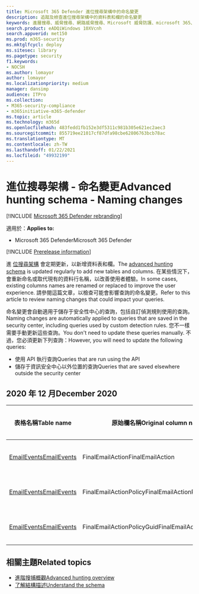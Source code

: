```yaml
---
title: Microsoft 365 Defender 進位搜尋架構中的命名變更
description: 追蹤及檢查進位搜尋架構中的資料表和欄的命名變更
keywords: 進層搜尋、威脅搜尋、網路威脅搜尋、Microsoft 威脅防護、microsoft 365、mtp、m365、搜尋、查詢、遙測、架構參考、kusto、資料、資料、命名變更、重新命名、Microsoft 威脅防護
search.product: eADQiWindows 10XVcnh
search.appverid: met150
ms.prod: m365-security
ms.mktglfcycl: deploy
ms.sitesec: library
ms.pagetype: security
f1.keywords:
- NOCSH
ms.author: lomayor
author: lomayor
ms.localizationpriority: medium
manager: dansimp
audience: ITPro
ms.collection:
- M365-security-compliance
- m365initiative-m365-defender
ms.topic: article
ms.technology: m365d
ms.openlocfilehash: 483fedd1fb152e3df5311c981b305e621ec2aec3
ms.sourcegitcommit: 855719ee21017cf87dfa98cbe62806763bcb78ac
ms.translationtype: MT
ms.contentlocale: zh-TW
ms.lasthandoff: 01/22/2021
ms.locfileid: "49932199"
---
```

# <a name="advanced-hunting-schema---naming-changes"></a><span data-ttu-id="16624-104">進位搜尋架構 - 命名變更</span><span class="sxs-lookup"><span data-stu-id="16624-104">Advanced hunting schema - Naming changes</span></span>

[!INCLUDE [Microsoft 365 Defender rebranding](../includes/microsoft-defender.md)]


<span data-ttu-id="16624-105">適用於：</span><span class="sxs-lookup"><span data-stu-id="16624-105">**Applies to:**</span></span>
- <span data-ttu-id="16624-106">Microsoft 365 Defender</span><span class="sxs-lookup"><span data-stu-id="16624-106">Microsoft 365 Defender</span></span>

[!INCLUDE [Prerelease information](../includes/prerelease.md)]

<span data-ttu-id="16624-107">進 [位搜尋架構](advanced-hunting-schema-tables.md) 會定期更新，以新增資料表和欄。</span><span class="sxs-lookup"><span data-stu-id="16624-107">The [advanced hunting schema](advanced-hunting-schema-tables.md) is updated regularly to add new tables and columns.</span></span> <span data-ttu-id="16624-108">在某些情況下，會重新命名或取代現有的資料行名稱，以改善使用者體驗。</span><span class="sxs-lookup"><span data-stu-id="16624-108">In some cases, existing columns names are renamed or replaced to improve the user experience.</span></span> <span data-ttu-id="16624-109">請參閱這篇文章，以檢查可能會影響查詢的命名變更。</span><span class="sxs-lookup"><span data-stu-id="16624-109">Refer to this article to review naming changes that could impact your queries.</span></span>

<span data-ttu-id="16624-110">命名變更會自動適用于儲存于安全性中心的查詢，包括自訂偵測規則使用的查詢。</span><span class="sxs-lookup"><span data-stu-id="16624-110">Naming changes are automatically applied to queries that are saved in the security center, including queries used by custom detection rules.</span></span> <span data-ttu-id="16624-111">您不一樣需要手動更新這些查詢。</span><span class="sxs-lookup"><span data-stu-id="16624-111">You don't need to update these queries manually.</span></span> <span data-ttu-id="16624-112">不過，您必須更新下列查詢：</span><span class="sxs-lookup"><span data-stu-id="16624-112">However, you will need to update the following queries:</span></span>
- <span data-ttu-id="16624-113">使用 API 執行查詢</span><span class="sxs-lookup"><span data-stu-id="16624-113">Queries that are run using the API</span></span>
- <span data-ttu-id="16624-114">儲存于資訊安全中心以外位置的查詢</span><span class="sxs-lookup"><span data-stu-id="16624-114">Queries that are saved elsewhere outside the security center</span></span>

## <a name="december-2020"></a><span data-ttu-id="16624-115">2020 年 12 月</span><span class="sxs-lookup"><span data-stu-id="16624-115">December 2020</span></span>

| <span data-ttu-id="16624-116">表格名稱</span><span class="sxs-lookup"><span data-stu-id="16624-116">Table name</span></span> | <span data-ttu-id="16624-117">原始欄名稱</span><span class="sxs-lookup"><span data-stu-id="16624-117">Original column name</span></span> | <span data-ttu-id="16624-118">新增欄名稱</span><span class="sxs-lookup"><span data-stu-id="16624-118">New column name</span></span> | <span data-ttu-id="16624-119">變更原因</span><span class="sxs-lookup"><span data-stu-id="16624-119">Reason for change</span></span>
|--|--|--|--|
| [<span data-ttu-id="16624-120">EmailEvents</span><span class="sxs-lookup"><span data-stu-id="16624-120">EmailEvents</span></span>](advanced-hunting-emailevents-table.md) | <span data-ttu-id="16624-121">FinalEmailAction</span><span class="sxs-lookup"><span data-stu-id="16624-121">FinalEmailAction</span></span> | <span data-ttu-id="16624-122">EmailAction</span><span class="sxs-lookup"><span data-stu-id="16624-122">EmailAction</span></span> | <span data-ttu-id="16624-123">客戶意見回饋</span><span class="sxs-lookup"><span data-stu-id="16624-123">Customer feedback</span></span> |
| [<span data-ttu-id="16624-124">EmailEvents</span><span class="sxs-lookup"><span data-stu-id="16624-124">EmailEvents</span></span>](advanced-hunting-emailevents-table.md) | <span data-ttu-id="16624-125">FinalEmailActionPolicy</span><span class="sxs-lookup"><span data-stu-id="16624-125">FinalEmailActionPolicy</span></span> | <span data-ttu-id="16624-126">EmailActionPolicy</span><span class="sxs-lookup"><span data-stu-id="16624-126">EmailActionPolicy</span></span> | <span data-ttu-id="16624-127">客戶意見回饋</span><span class="sxs-lookup"><span data-stu-id="16624-127">Customer feedback</span></span> |
| [<span data-ttu-id="16624-128">EmailEvents</span><span class="sxs-lookup"><span data-stu-id="16624-128">EmailEvents</span></span>](advanced-hunting-emailevents-table.md) | <span data-ttu-id="16624-129">FinalEmailActionPolicyGuid</span><span class="sxs-lookup"><span data-stu-id="16624-129">FinalEmailActionPolicyGuid</span></span> | <span data-ttu-id="16624-130">EmailActionPolicyGuid</span><span class="sxs-lookup"><span data-stu-id="16624-130">EmailActionPolicyGuid</span></span> | <span data-ttu-id="16624-131">客戶意見回饋</span><span class="sxs-lookup"><span data-stu-id="16624-131">Customer feedback</span></span> |

## <a name="related-topics"></a><span data-ttu-id="16624-132">相關主題</span><span class="sxs-lookup"><span data-stu-id="16624-132">Related topics</span></span>
- [<span data-ttu-id="16624-133">進階搜捕概觀</span><span class="sxs-lookup"><span data-stu-id="16624-133">Advanced hunting overview</span></span>](advanced-hunting-overview.md)
- [<span data-ttu-id="16624-134">了解結構描述</span><span class="sxs-lookup"><span data-stu-id="16624-134">Understand the schema</span></span>](advanced-hunting-schema-tables.md)